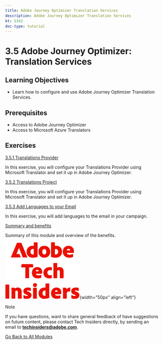 ```yaml
---
title: Adobe Journey Optimizer Translation Services
description: Adobe Journey Optimizer Translation Services
kt: 5342
doc-type: tutorial
---
```

# 3.5 Adobe Journey Optimizer: Translation Services 

## Learning Objectives

- Learn how to configure and use Adobe Journey Optimizer Translation Services.

## Prerequisites

- Access to Adobe Journey Optimizer
- Access to Microsoft Azure Translators

## Exercises

[3.5.1 Translations Provider](./ex1.md)

In this exercise, you will configure your Translations Provider using Microsoft Translator and set it up in Adobe Journey Optimizer.

[3.5.2 Translations Project](./ex2.md)

In this exercise, you will configure your Translations Provider using Microsoft Translator and set it up in Adobe Journey Optimizer.

[3.5.3 Add Languages to your Email](./ex3.md)

In this exercise, you will add languages to the email in your campaign.

[Summary and benefits](./summary.md)

Summary of this module and overview of the benefits.

![Tech Insiders](./../../../../assets/images/techinsiders.png){width="50px" align="left"}

>[!NOTE]
>
>If you have questions, want to share general feedback of have suggestions on future content, please contact Tech Insiders directly, by sending an email to **techinsiders@adobe.com**.

[Go Back to All Modules](./../../../../overview.md)
